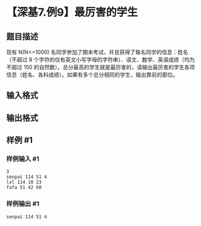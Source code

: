# 【深基7.例9】最厉害的学生

## 题目描述

现有 N(N<=1000) 名同学参加了期末考试，并且获得了每名同学的信息：姓名（不超过 8 个字符的仅有英文小写字母的字符串）、语文、数学、英语成绩（均为不超过 150 的自然数）。总分最高的学生就是最厉害的，请输出最厉害的学生各项信息（姓名、各科成绩）。如果有多个总分相同的学生，输出靠前的那位。

## 输入格式

## 输出格式

## 样例 #1

### 样例输入 #1

```
3
senpai 114 51 4
lxl 114 10 23
fafa 51 42 60
```

### 样例输出 #1

```
senpai 114 51 4
```